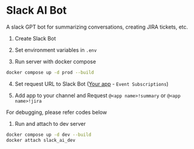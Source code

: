 # Slack AI Bot

A slack GPT bot for summarizing conversations, creating JIRA tickets, etc.

1. Create Slack Bot

2. Set environment variables in `.env`

3. Run server with docker compose

``` sh
docker compose up -d prod --build
```

4. Set request URL to Slack Bot ([Your app](https://api.slack.com/apps) - `Event Subscriptions`)

5. Add app to your channel and Request `@<app name>!summary` or `@<app name>!jira`


For debugging, please refer codes below

1. Run and attach to dev server

``` sh
docker compose up -d dev --build
docker attach slack_ai_dev
```
